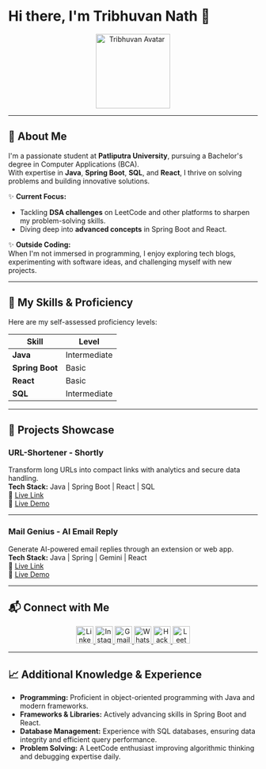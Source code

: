 # Hi there, I'm Tribhuvan Nath 👋

<div align="center">
  <img src="https://avatars.githubusercontent.com/u/115761012?s=400&u=6b21ba2b72dbdce342e0696908014b221d820d32&v=4" width="150" alt="Tribhuvan Avatar" />
</div>

---

## 🌟 About Me

I'm a passionate student at **Patliputra University**, pursuing a Bachelor's degree in Computer Applications (BCA).  
With expertise in **Java**, **Spring Boot**, **SQL**, and **React**, I thrive on solving problems and building
innovative solutions.

✨ **Current Focus:**

- Tackling **DSA challenges** on LeetCode and other platforms to sharpen my problem-solving skills.
- Diving deep into **advanced concepts** in Spring Boot and React.

✨ **Outside Coding:**  
When I'm not immersed in programming, I enjoy exploring tech blogs, experimenting with software ideas, and challenging
myself with new projects.

---

## 🔧 My Skills & Proficiency

Here are my self-assessed proficiency levels:
<div align="center">

| Skill           | Level        |
|-----------------|--------------|
| **Java**        | Intermediate |
| **Spring Boot** | Basic        |
| **React**       | Basic        |
| **SQL**         | Intermediate |

</div>

---

## 🚀 Projects Showcase

### **URL-Shortener - Shortly**

Transform long URLs into compact links with analytics and secure data handling.  
**Tech Stack:** Java | Spring Boot | React | SQL  
🔗 [Live Link](https://shortly-col.netlify.app/home)  
🎥 [Live Demo](https://www.linkedin.com/posts/tribhuvan-nath-sagar_springboot-reactaxios-techjourney-activity-7318553540031827969-kqAT?utm_source=share&utm_medium=member_desktop&rcm=ACoAAEBnZaIBxJX4hjbaMRN-GMEkSo_eMNL3b_E)

---

### **Mail Genius - AI Email Reply**

Generate AI-powered email replies through an extension or web app.  
**Tech Stack:** Java | Spring | Gemini | React  
🔗 [Live Link](https://mail-genius-puce.vercel.app/)  
🎥 [Live Demo](https://www.linkedin.com/posts/tribhuvan-nath-sagar_ai-springboot-java-activity-7311604471854166016-1H8h?utm_source=share&utm_medium=member_desktop&rcm=ACoAAEBnZaIBxJX4hjbaMRN-GMEkSo_eMNL3b_E)

---

## 📬 Connect with Me

<div align="center">
  <a href="https://www.linkedin.com/in/tribhuvan-nath-sagar/" target="_blank">
    <img src="https://img.shields.io/static/v1?message=LinkedIn&logo=linkedin&label=&color=0077B5&logoColor=white&style=for-the-badge" height="35" alt="LinkedIn" />
  </a>
  <a href="https://www.instagram.com/reyansh_singh_rajput__/" target="_blank">
    <img src="https://img.shields.io/static/v1?message=Instagram&logo=instagram&label=&color=E4405F&logoColor=white&style=for-the-badge" height="35" alt="Instagram" />
  </a>
  <a href="mailto:tribhuvannath4567@gmail.com" target="_blank">
    <img src="https://img.shields.io/static/v1?message=Gmail&logo=gmail&label=&color=D14836&logoColor=white&style=for-the-badge" height="35" alt="Gmail" />
  </a>
  <a href="https://wa.me/9162021086" target="_blank">
    <img src="https://img.shields.io/static/v1?message=Whatsapp&logo=whatsapp&label=&color=25D366&logoColor=white&style=for-the-badge" height="35" alt="Whatsapp" />
  </a>
  <a href="https://www.hackerrank.com/profile/tribhuvannath567" target="_blank">
    <img src="https://img.shields.io/static/v1?message=HackerRank&logo=hackerrank&label=&color=2EC866&logoColor=white&style=for-the-badge" height="35" alt="HackerRank" />
  </a>
  <a href="https://leetcode.com/u/Tribhuvan_nath/" target="_blank">
    <img src="https://img.shields.io/static/v1?message=LeetCode&logo=leetcode&label=&color=FFA116&logoColor=white&style=for-the-badge" height="35" alt="LeetCode" />
  </a>
</div>

---

## 📈 Additional Knowledge & Experience

- **Programming:** Proficient in object-oriented programming with Java and modern frameworks.
- **Frameworks & Libraries:** Actively advancing skills in Spring Boot and React.
- **Database Management:** Experience with SQL databases, ensuring data integrity and efficient query performance.
- **Problem Solving:** A LeetCode enthusiast improving algorithmic thinking and debugging expertise daily.  
